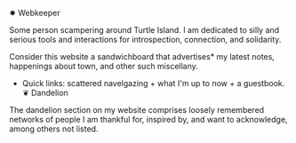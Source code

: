 ✸ Webkeeper

Some person scampering around Turtle Island. I am dedicated to silly and serious tools and interactions for introspection, connection, and solidarity.

Consider this website a sandwichboard that advertises\* my latest notes, happenings about town, and other such miscellany.

- Quick links: scattered navelgazing + what I'm up to now + a guestbook.
  ❦ Dandelion

The dandelion section on my website comprises loosely remembered networks of people I am thankful for, inspired by, and want to acknowledge, among others not listed.
